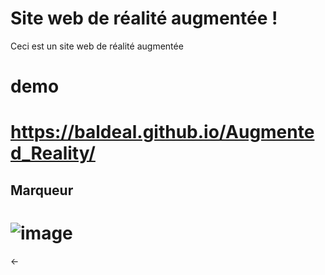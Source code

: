 # Site web de réalité augmentée !

Ceci est un site web de réalité augmentée 

# demo 
# https://baldeal.github.io/Augmented_Reality/
## Marqueur
# ![image](https://github.com/BaldeAl/Augmented_Reality/assets/79581163/0c03c28c-65fa-4f8b-9ae0-9dad14b38eb4)

←
